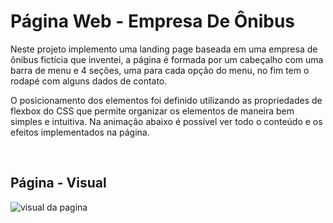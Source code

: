 # Página Web - Empresa De Ônibus 
<p>
  Neste projeto implemento uma landing page baseada em uma empresa de ônibus fictícia que inventei, a página é formada por um cabeçalho com uma barra de menu e 4 seções, uma para cada opção do menu, no fim tem o rodapé com alguns dados de contato. 
</p>

<p>
  O posicionamento dos elementos foi definido utilizando as propriedades de flexbox do CSS que permite organizar os elementos de maneira bem simples e intuitiva. Na animação abaixo é possível ver todo o conteúdo e os efeitos implementados na página. 
</p>
<br>

## Página - Visual
<p>
  <img src = "https://github.com/CarlosVinicios99/Pagina-Web-Empresa-De-Onibus/blob/main/imagens/estrutura-da-pagina.gif?raw=true" alt = "visual da pagina">
</p>
<br>
